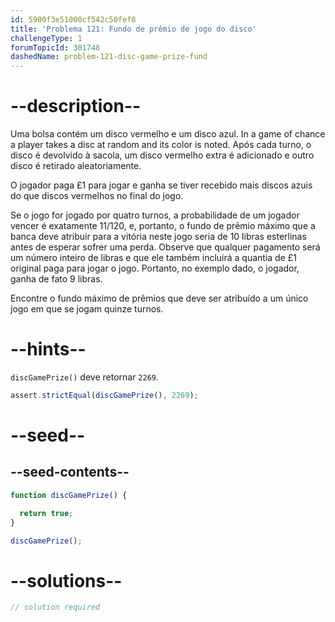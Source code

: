 ```yaml
---
id: 5900f3e51000cf542c50fef8
title: 'Problema 121: Fundo de prêmio de jogo do disco'
challengeType: 1
forumTopicId: 301748
dashedName: problem-121-disc-game-prize-fund
---
```


# --description--

Uma bolsa contém um disco vermelho e um disco azul. In a game of chance a player takes a disc at random and its color is noted. Após cada turno, o disco é devolvido à sacola, um disco vermelho extra é adicionado e outro disco é retirado aleatoriamente.

O jogador paga £1 para jogar e ganha se tiver recebido mais discos azuis do que discos vermelhos no final do jogo.

Se o jogo for jogado por quatro turnos, a probabilidade de um jogador vencer é exatamente 11/120, e, portanto, o fundo de prêmio máximo que a banca deve atribuir para a vitória neste jogo seria de 10 libras esterlinas antes de esperar sofrer uma perda. Observe que qualquer pagamento será um número inteiro de libras e que ele também incluirá a quantia de £1 original paga para jogar o jogo. Portanto, no exemplo dado, o jogador, ganha de fato 9 libras.

Encontre o fundo máximo de prêmios que deve ser atribuído a um único jogo em que se jogam quinze turnos.

# --hints--

`discGamePrize()` deve retornar `2269`.

```js
assert.strictEqual(discGamePrize(), 2269);
```

# --seed--

## --seed-contents--

```js
function discGamePrize() {

  return true;
}

discGamePrize();
```

# --solutions--

```js
// solution required
```
